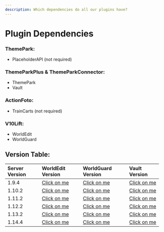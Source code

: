 ```yaml
---
description: Which dependencies do all our plugins have?
---
```


# Plugin Dependencies

### ThemePark:

* PlaceholderAPI \(not required\)

### ThemeParkPlus & ThemeParkConnector:

* ThemePark
* Vault

### ActionFoto:

* TrainCarts \(not required\)

### V10Lift:

* WorldEdit
* WorldGuard

## Version Table:

| Server Version | WorldEdit Version | WorldGuard Version | Vault Version |
| :--- | :--- | :--- | :--- |
| 1.9.4 | [Click on me ](https://dev.bukkit.org/projects/worldedit/files/2460562/download) | [Click on me](https://dev.bukkit.org/projects/worldguard/files/956770/download) | [Click on me](https://dev.bukkit.org/projects/vault/files/2704903/download) |
| 1.10.2 | [Click on me](https://dev.bukkit.org/projects/worldedit/files/2460562/download) | [Click on me](https://dev.bukkit.org/projects/worldguard/files/956770/download) | [Click on me](https://dev.bukkit.org/projects/vault/files/2704903/download) |
| 1.11.2 | [Click on me](https://dev.bukkit.org/projects/worldedit/files/2460562/download) | [Click on me](https://dev.bukkit.org/projects/worldguard/files/956770/download) | [Click on me](https://dev.bukkit.org/projects/vault/files/2704903/download) |
| 1.12.2 | [Click on me](https://dev.bukkit.org/projects/worldedit/files/2460562/download) | [Click on me](https://dev.bukkit.org/projects/worldguard/files/2610618/download) | [Click on me](https://dev.bukkit.org/projects/vault/files/2704903/download) |
| 1.13.2 | [Click on me](https://dev.bukkit.org/projects/worldedit/files/2760373/download) | [Click on me](https://dev.bukkit.org/projects/worldguard/files/2723606/download) | [Click on me](https://dev.bukkit.org/projects/vault/files/2704903/download) |
| 1.14.4 | [Click on me](https://dev.bukkit.org/projects/worldedit/files/2760373/download) | [Click on me](https://dev.bukkit.org/projects/worldguard/files/2755708/download) | [Click on me](https://dev.bukkit.org/projects/vault/files/2704903/download) |



